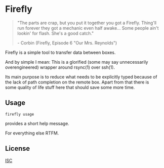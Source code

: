# Firefly

> "The parts are crap, but you put it together you got a Firefly. Thing'll run forever they got a mechanic even half awake... Some people ain't lookin' for flash. She's a good catch."
>
> \- Corbin (Firefly, Episode 6 "Our Mrs. Reynolds")

Firefly is a simple tool to transfer data between boxes.

And by simple I mean: This is a glorified (some may say unnecessarily overengineered) wrapper around rsync(1) over ssh(1).

Its main purpose is to reduce what needs to be explicitly typed because of the lack of path completion on the remote box. Apart from that there is some quality of life stuff here that should save some more time.

## Usage

```shell
firefly usage
```
provides a short help message.

For everything else RTFM.

## License

[ISC](https://opensource.org/licenses/ISC)
